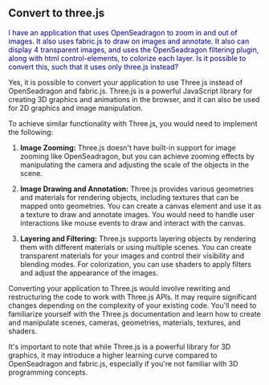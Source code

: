 ## Convert to three.js

<span style="color:#000088;">I have an application that uses OpenSeadragon to zoom in and out of images.  It also uses fabric.js to draw on images and annotate.  It also can display 4 transparent images, and uses the OpenSeadragon filtering plugin, along with html control-elements, to colorize each layer.  Is it possible to convert this, such that it uses only three.js instead?</span>

Yes, it is possible to convert your application to use Three.js instead of OpenSeadragon and fabric.js. Three.js is a powerful JavaScript library for creating 3D graphics and animations in the browser, and it can also be used for 2D graphics and image manipulation.

To achieve similar functionality with Three.js, you would need to implement the following:

1. **Image Zooming:** Three.js doesn't have built-in support for image zooming like OpenSeadragon, but you can achieve zooming effects by manipulating the camera and adjusting the scale of the objects in the scene.

2. **Image Drawing and Annotation:** Three.js provides various geometries and materials for rendering objects, including textures that can be mapped onto geometries. You can create a canvas element and use it as a texture to draw and annotate images. You would need to handle user interactions like mouse events to draw and interact with the canvas.

3. **Layering and Filtering:** Three.js supports layering objects by rendering them with different materials or using multiple scenes. You can create transparent materials for your images and control their visibility and blending modes. For colorization, you can use shaders to apply filters and adjust the appearance of the images.

Converting your application to Three.js would involve rewriting and restructuring the code to work with Three.js APIs. It may require significant changes depending on the complexity of your existing code. You'll need to familiarize yourself with the Three.js documentation and learn how to create and manipulate scenes, cameras, geometries, materials, textures, and shaders.

It's important to note that while Three.js is a powerful library for 3D graphics, it may introduce a higher learning curve compared to OpenSeadragon and fabric.js, especially if you're not familiar with 3D programming concepts.

<br>
